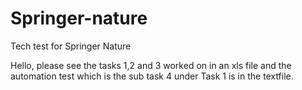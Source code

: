 # Springer-nature
Tech test for Springer Nature


Hello, please see the tasks 1,2 and 3 worked on in an xls file and the automation test which is the sub task 4 under Task 1 is in the textfile.
